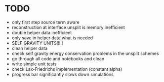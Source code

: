 # TODO

- only first step source term aware
- reconstruction at interface unsplit is memory inefficient
- double helper data inefficient
- only save in helper data what is needed
- SELF GRAVITY UNITS!!!!!
- clean helper data
- check self gravity energy conservation problems in the unsplit schemes
- go through all code and notebooks and clean
- write simple unit tests
- check Lax-Friedrichs implementation (constant alpha)
- progress bar significantly slows down simulations